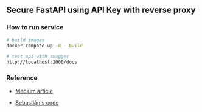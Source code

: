 ## Secure FastAPI using API Key with reverse proxy 


### How to run service 

```bash
# build images
docker compose up -d --build

# test api with swagger 
http://localhost:2000/docs

```


### Reference

- [Medium article](https://nilsdebruin.medium.com/fastapi-authentication-revisited-enabling-api-key-authentication-122dc5975680)

- [Sebastián's code](https://gist.githubusercontent.com/nilsdebruin/a78c5e200e7df014a92580b4fc51c53f/raw/7f18229ab35f843fe603b45ec9f7cc5f2b3c8d57/fastapi_api_key.py)